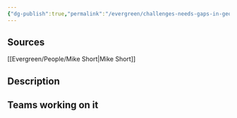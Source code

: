 ```yaml
---
{"dg-publish":true,"permalink":"/evergreen/challenges-needs-gaps-in-geothermal/better-heat-to-electricity-conversion-for-lower-temperature-resources/","tags":["need"]}
---
```


## Sources
[[Evergreen/People/Mike Short\|Mike Short]]

## Description


## Teams working on it


